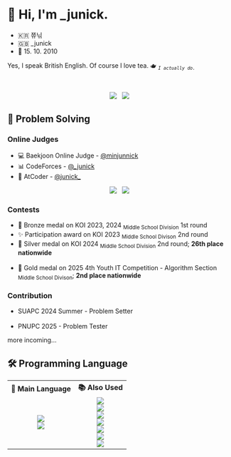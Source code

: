 <h1>👋 Hi, I'm _junick.</h1>

<ul>
	<li>🇰🇷 쮸닊</li>
	<li>🇬🇧 _junick</li>
	<li>🎂 15. 10. 2010</li>
</ul>
<p>
Yes, I speak British English. Of course I love tea. 🫖 <sub><code><i>I actually do.</i></code></sub><br>
</p><br>

<p align="center">
	<a href="mailto:minjunnicky@gmail.com"><img src="https://img.shields.io/badge/Gmail-d14836?style=flat-square&logo=Gmail&logoColor=white&link=minjunnicky@gmail.com"/></a> &nbsp
	<a href="https://solved.ac/minjunnick" target="_blank"><img src="http://mazassumnida.wtf/api/mini/generate_badge?boj=minjunnick"></a>
</p>

<h2>🤔 Problem Solving</h2>
<h3>Online Judges</h3>
<ul>
	<li>💻 Baekjoon Online Judge - <a href="https://solved.ac/profile/minjunnick">@minjunnick</a></li>
	<li>📊 CodeForces - <a href="https://codeforces.com/profile/_junick">@_junick</a></li>
	<li>📧 AtCoder - <a href="https://atcoder.jp/users/junick_">@junick_</a></li>
</ul>
<p align="center">
	<a href="https://solved.ac/profile/minjunnick" target="_blank"><img src="http://mazassumnida.wtf/api/v2/generate_badge?boj=minjunnick"></a> &nbsp
	<a href="https://atcoder.jp/users/junick_" target="_blank"><img src="https://atcoder.junah.dev/v2/generate_badge?name=junick_"></a>
</p>

<h3>Contests</h3>
<ul>
	<li>🥉 Bronze medal on KOI 2023, 2024 <sub>Middle School Division</sub> 1st round</li>
	<li>✨ Participation award on KOI 2023 <sub>Middle School Divison</sub> 2nd round</li>
	<li>🥈 Silver medal on KOI 2024 <sub>Middle School Division</sub> 2nd round; <b>26th place nationwide</b></li><br>
 	<li>🥇 Gold medal on 2025 4th Youth IT Competition - Algorithm Section <sub>Middle School Divison</sub>; <b>2nd place nationwide</b></li>
</ul>

<h3>Contribution</h3>
<ul>
	<li>SUAPC 2024 Summer - Problem Setter</li>
	<br>
	<li>PNUPC 2025 - Problem Tester</li>
</ul>
more incoming...

<h2>🛠️ Programming Language</h2>

<table align="center">
	<tr>
		<th>💪 Main Language</th>
		<th>📚 Also Used </th>
	</tr>
	<tr>
		<td align="center">
			<img src="https://img.shields.io/badge/C++-00599C?style=for-the-badge&logo=c%2b%2b&logoColor=white"/><br>
			<img src="https://img.shields.io/badge/Python-3776AB?style=for-the-badge&logo=python&logoColor=white"/>
		</td>
		<td align="center">
			<img src="https://img.shields.io/badge/C-00599C?style=for-the-badge&logo=c&logoColor=white"/><br>
			<img src="https://img.shields.io/badge/C%23-239120?style=for-the-badge&logo=unity&logoColor=white"/><br>
			<img src="https://img.shields.io/badge/Java-ED8B00?style=for-the-badge&logo=openjdk&logoColor=white"/><br>
			<img src="https://img.shields.io/badge/HTML5-E34F26?style=for-the-badge&logo=html5&logoColor=white"/><br>
			<img src="https://img.shields.io/badge/CSS3-1572B6?style=for-the-badge&logo=css3&logoColor=white"/><br>
			<img src="https://img.shields.io/badge/JavaScript-F7DF1E?style=for-the-badge&logo=javascript&logoColor=black"/><br>
			<img src="https://img.shields.io/badge/Node.js-339933?style=for-the-badge&logo=nodedotjs&logoColor=white"/>
		</td>
	</tr>
</table>
